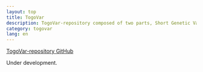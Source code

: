 ```yaml
---
layout: top
title: TogoVar
description: TogoVar-repository composed of two parts, Short Genetic Variation (TogoVar-repository-SNP) and Structural Variation (TogoVar-repository-SV).
category: togovar
lang: en
---
```


[TogoVar-repository GitHub](https://github.com/ddbj/togovar)  

Under development.